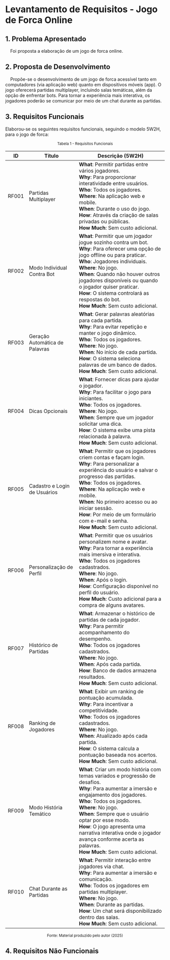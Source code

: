 # Levantamento de Requisitos - Jogo de Forca Online

## 1. Problema Apresentado

&nbsp;&nbsp;&nbsp;&nbsp;Foi proposta a elaboração de um jogo de forca online.

## 2. Proposta de Desenvolvimento

&nbsp;&nbsp;&nbsp;&nbsp;Propõe-se o desenvolvimento de um jogo de forca acessível tanto em computadores (via aplicação web) quanto em dispositivos móveis (app). O jogo oferecerá partidas multiplayer, incluindo salas temáticas, além da opção de enfrentar bots. Para tornar a experiência mais interativa, os jogadores poderão se comunicar por meio de um chat durante as partidas.

## 3. Requisitos Funcionais

Elaborou-se os seguintes requisitos funcionais, seguindo o modelo 5W2H, para o jogo de forca:

<div align="center">
<sub>Tabela 1 - Requisitos Funcionais</sub><br>

| ID    | Título                          | Descrição (5W2H)                                                                                              |
|-------|--------------------------------|-----------------------------------------------------------------------------------------------------------|
| RF001 | Partidas Multiplayer           | **What**: Permitir partidas entre vários jogadores. <br> **Why**: Para proporcionar interatividade entre usuários. <br> **Who**: Todos os jogadores. <br> **Where**: Na aplicação web e mobile. <br> **When**: Durante o uso do jogo. <br> **How**: Através da criação de salas privadas ou públicas. <br> **How Much**: Sem custo adicional. |
| RF002 | Modo Individual Contra Bot     | **What**: Permitir que um jogador jogue sozinho contra um bot. <br> **Why**: Para oferecer uma opção de jogo offline ou para praticar. <br> **Who**: Jogadores individuais. <br> **Where**: No jogo. <br> **When**: Quando não houver outros jogadores disponíveis ou quando o jogador quiser praticar. <br> **How**: O sistema controlará as respostas do bot. <br> **How Much**: Sem custo adicional. |
| RF003 | Geração Automática de Palavras  | **What**: Gerar palavras aleatórias para cada partida. <br> **Why**: Para evitar repetição e manter o jogo dinâmico. <br> **Who**: Todos os jogadores. <br> **Where**: No jogo. <br> **When**: No início de cada partida. <br> **How**: O sistema seleciona palavras de um banco de dados. <br> **How Much**: Sem custo adicional. |
| RF004 | Dicas Opcionais                 | **What**: Fornecer dicas para ajudar o jogador. <br> **Why**: Para facilitar o jogo para iniciantes. <br> **Who**: Todos os jogadores. <br> **Where**: No jogo. <br> **When**: Sempre que um jogador solicitar uma dica. <br> **How**: O sistema exibe uma pista relacionada à palavra. <br> **How Much**: Sem custo adicional. |
| RF005 | Cadastro e Login de Usuários    | **What**: Permitir que os jogadores criem contas e façam login. <br> **Why**: Para personalizar a experiência do usuário e salvar o progresso das partidas. <br> **Who**: Todos os jogadores. <br> **Where**: Na aplicação web e mobile. <br> **When**: No primeiro acesso ou ao iniciar sessão. <br> **How**: Por meio de um formulário com e-mail e senha. <br> **How Much**: Sem custo adicional. |
| RF006 | Personalização de Perfil        | **What**: Permitir que os usuários personalizem nome e avatar. <br> **Why**: Para tornar a experiência mais imersiva e interativa. <br> **Who**: Todos os jogadores cadastrados. <br> **Where**: No jogo. <br> **When**: Após o login. <br> **How**: Configuração disponível no perfil do usuário. <br> **How Much**: Custo adicional para a compra de alguns avatares. |
| RF007 | Histórico de Partidas           | **What**: Armazenar o histórico de partidas de cada jogador. <br> **Why**: Para permitir acompanhamento do desempenho. <br> **Who**: Todos os jogadores cadastrados. <br> **Where**: No jogo. <br> **When**: Após cada partida. <br> **How**: Banco de dados armazena resultados. <br> **How Much**: Sem custo adicional. |
| RF008 | Ranking de Jogadores            | **What**: Exibir um ranking de pontuação acumulada. <br> **Why**: Para incentivar a competitividade. <br> **Who**: Todos os jogadores cadastrados. <br> **Where**: No jogo. <br> **When**: Atualizado após cada partida. <br> **How**: O sistema calcula a pontuação baseada nos acertos. <br> **How Much**: Sem custo adicional. |
| RF009 | Modo História Temático           | **What**: Criar um modo história com temas variados e progressão de desafios. <br> **Why**: Para aumentar a imersão e engajamento dos jogadores. <br> **Who**: Todos os jogadores. <br> **Where**: No jogo. <br> **When**: Sempre que o usuário optar por esse modo. <br> **How**: O jogo apresenta uma narrativa interativa onde o jogador avança conforme acerta as palavras. <br> **How Much**: Sem custo adicional. |
| RF010 | Chat Durante as Partidas        | **What**: Permitir interação entre jogadores via chat. <br> **Why**: Para aumentar a imersão e comunicação. <br> **Who**: Todos os jogadores em partidas multiplayer. <br> **Where**: No jogo. <br> **When**: Durante as partidas. <br> **How**: Um chat será disponibilizado dentro das salas. <br> **How Much**: Sem custo adicional. |

<sup>Fonte: Material produzido pelo autor (2025) </sup>
</div>

## 4. Requisitos Não Funcionais